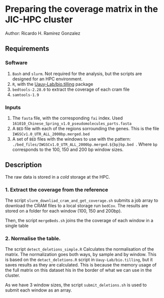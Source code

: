 # Preparing the coverage matrix in the JIC-HPC cluster

Author: Ricardo H. Ramirez Gonzalez

## Requirements

### Software
1. ```Bash``` and ```slurm```. Not required for the analysis, but the scripts are designed for an HPC environment. 
2. ```R```, with the [Uauy-Lab/bio.tilling](https://github.com/Uauy-Lab/bio.tilling) package
3. ```bedtools-2.28.0``` to extract the coverage of each cram file
4. ```samtools-1.9``` 


### Inputs

1. The ```fasta``` file, with the corresponding ```fai``` index. Used ```161010_Chinese_Spring_v1.0_pseudomolecules_parts.fasta```
2. A ```BED``` file with each of the regions sorrounding the genes. This is the file ```IWGSCv1.0_UTR_ALL_2000bp.merged.bed```
3. A set of ```BED``` files with the windows to use with the pattern: ```./bed_files/IWGSCv1.0_UTR_ALL_2000bp.merged.${bp}bp.bed ```. Where ```bp``` corresponds to the 100, 150 and 200 bp window sizes. 


## Description
The raw data is stored in a *cold* storage at the HPC. 

### 1. Extract the coverage from the reference

The script  ```slurm_downliad_cram_and_get_coverage.sh``` submits a job array to download the CRAM files to a local storage run ```bedCov```. The results are stored on a folder for each window (100, 150 and 200bp). 

Then, the script ```mergeBeds.sh``` joins the the coverage of each window in a single table

### 2. Normalise the table. 

The script ```detect_deletions_simple.R``` Calculates the normalisation of the matrix. 
The normalization goes both ways, by sample and by window. This is based on the ```detact_deletions.R``` script in ```Uauy-Lab/bio.tilling```, but it saves results as they are calculated.
 This is because the memory usage of the full matrix on this dataset his in the border of what we can use in the cluster. 

As we have 3 window sizes, the script ```submit_deletions.sh``` is used to submit each window as an array. 





